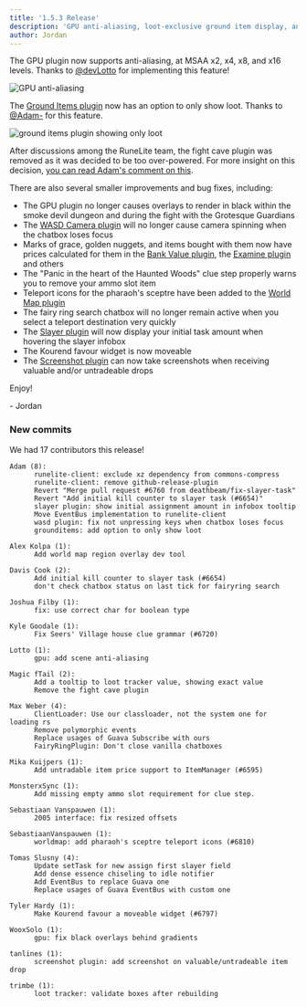 ```yaml
---
title: '1.5.3 Release'
description: 'GPU anti-aliasing, loot-exclusive ground item display, and fight cave plugin removed'
author: Jordan
---
```


The GPU plugin now supports anti-aliasing, at MSAA x2, x4, x8, and x16 levels. Thanks to
[@devLotto](https://github.com/devLotto) for implementing this feature!

![GPU anti-aliasing](/img/blog/1.5.3-Release/anti-aliasing.png)

The [Ground Items plugin](https://github.com/runelite/runelite/wiki/Ground-Items) now has an option
to only show loot. Thanks to [@Adam-](https://github.com/Adam-) for this feature.

![ground items plugin showing only loot](/img/blog/1.5.3-Release/ground-items-show-loot.png)

After discussions among the RuneLite team, the fight cave plugin was removed as it was decided to
be too over-powered. For more insight on this decision, [you can read Adam's comment on
this](https://github.com/runelite/runelite/pull/6724#issuecomment-444289767).

There are also several smaller improvements and bug fixes, including:

- The GPU plugin no longer causes overlays to render in black within the smoke devil dungeon
  and during the fight with the Grotesque Guardians
- The [WASD Camera plugin](https://github.com/runelite/runelite/wiki/WASD-Camera) will no longer
  cause camera spinning when the chatbox loses focus
- Marks of grace, golden nuggets, and items bought with them now have prices calculated for them in
  the [Bank Value plugin](https://github.com/runelite/runelite/wiki/Bank-Value), the [Examine
  plugin](https://github.com/runelite/runelite/wiki/Examine) and others
- The "Panic in the heart of the Haunted Woods" clue step properly warns you to remove your ammo
  slot item
- Teleport icons for the pharaoh's sceptre have been added to the [World Map
  plugin](https://github.com/runelite/runelite/wiki/World-Map)
- The fairy ring search chatbox will no longer remain active when you select a teleport destination
  very quickly
- The [Slayer plugin](https://github.com/runelite/runelite/wiki/Slayer) will now display your
  initial task amount when hovering the slayer infobox
- The Kourend favour widget is now moveable
- The [Screenshot plugin](https://github.com/runelite/runelite/wiki/Screenshot) can now take
  screenshots when receiving valuable and/or untradeable drops

Enjoy!

\- Jordan

### New commits

We had 17 contributors this release!

```
Adam (8):
      runelite-client: exclude xz dependency from commons-compress
      runelite-client: remove github-release-plugin
      Revert "Merge pull request #6760 from deathbeam/fix-slayer-task"
      Revert "Add initial kill counter to slayer task (#6654)"
      slayer plugin: show initial assignment amount in infobox tooltip
      Move EventBus implementation to runelite-client
      wasd plugin: fix not unpressing keys when chatbox loses focus
      grounditems: add option to only show loot

Alex Kolpa (1):
      Add world map region overlay dev tool

Davis Cook (2):
      Add initial kill counter to slayer task (#6654)
      don't check chatbox status on last tick for fairyring search

Joshua Filby (1):
      fix: use correct char for boolean type

Kyle Goodale (1):
      Fix Seers' Village house clue grammar (#6720)

Lotto (1):
      gpu: add scene anti-aliasing

Magic fTail (2):
      Add a tooltip to loot tracker value, showing exact value
      Remove the fight cave plugin

Max Weber (4):
      ClientLoader: Use our classloader, not the system one for loading rs
      Remove polymorphic events
      Replace usages of Guava Subscribe with ours
      FairyRingPlugin: Don't close vanilla chatboxes

Mika Kuijpers (1):
      Add untradable item price support to ItemManager (#6595)

MonsterxSync (1):
      Add missing empty ammo slot requirement for clue step.

Sebastiaan Vanspauwen (1):
      2005 interface: fix resized offsets

SebastiaanVanspauwen (1):
      worldmap: add pharaoh's sceptre teleport icons (#6810)

Tomas Slusny (4):
      Update setTask for new assign first slayer field
      Add dense essence chiseling to idle notifier
      Add EventBus to replace Guava one
      Replace usages of Guava EventBus with custom one

Tyler Hardy (1):
      Make Kourend favour a moveable widget (#6797)

WooxSolo (1):
      gpu: fix black overlays behind gradients

tanlines (1):
      screenshot plugin: add screenshot on valuable/untradeable item drop

trimbe (1):
      loot tracker: validate boxes after rebuilding
```
